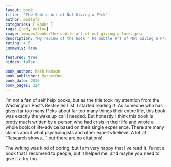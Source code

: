 ```yaml
---
layout: book
title:  "The Subtle Art of Not Giving a F*ck"
author: mostafa
categories: [ Books ]
tags: [red, yellow]
image: images/books/the-subtle-art-of-not-giving-a-fuck.jpeg
description: "My review of the book 'The Subtle Art of Not Giving a F*ck', by Mark Manson"
rating: 4.5
comments: true

featured: true
hidden: false

book_author: Mark Manson
book_publisher: HarperOne
book_date: 2016
book_pages: 224
---
```


I’m not a fan of self help books, but as the title took my attention from the Washington Post’s Bestseller List, I started reading it. As someone who has given far too many f*cks about far too many things their entire life, this book was exactly the wake up call I needed. But honestly I think this book is pretty much written by a person who had crisis in their life and wrote a whole book of life-advice based on their single experience. There are many claims about what psychologists and other experts believe. A lot of “Research shows…” but there are no citations!

The writing was kind of boring, but I am very happy that I’ve read it. I’s not a book that I recomend to people, but it helped me, and maybe you need to give it a try too.
